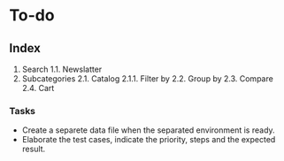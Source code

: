 # To-do

## Index

1. Search
1.1. Newslatter
2. Subcategories
2.1. Catalog
2.1.1. Filter by
2.2. Group by
2.3. Compare
2.4. Cart

### Tasks

- Create a separete data file when the separated environment is ready.
- Elaborate the test cases, indicate the priority, steps and the expected result.